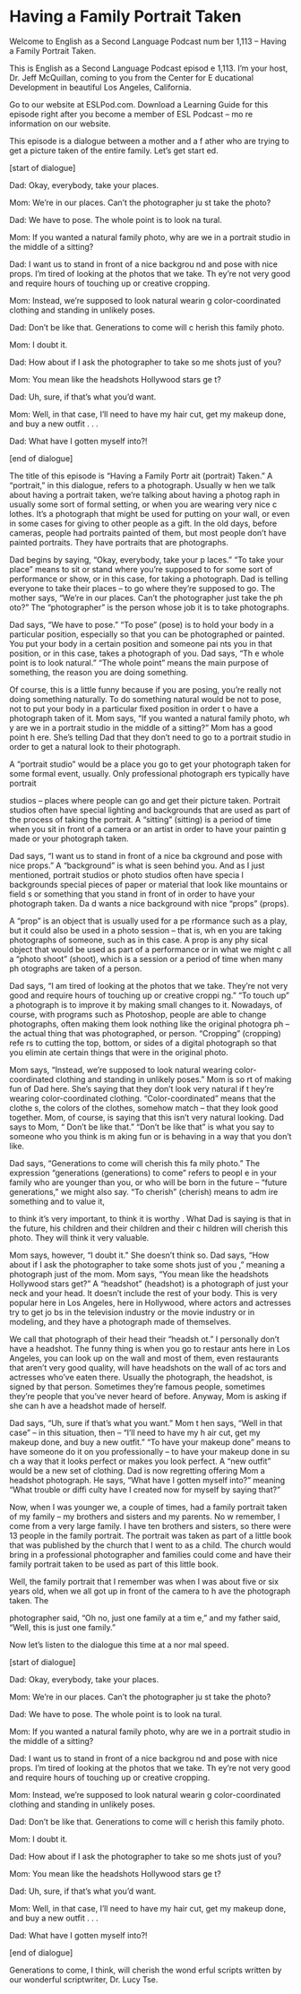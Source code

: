 # Having a Family Portrait Taken

Welcome to English as a Second Language Podcast num ber 1,113 – Having a Family Portrait Taken.

This is English as a Second Language Podcast episod e 1,113. I’m your host, Dr. Jeff McQuillan, coming to you from the Center for E ducational Development in beautiful Los Angeles, California.

Go to our website at ESLPod.com. Download a Learning Guide for this episode right after you become a member of ESL Podcast – mo re information on our website.

This episode is a dialogue between a mother and a f ather who are trying to get a picture taken of the entire family. Let’s get start ed.

[start of dialogue]

Dad: Okay, everybody, take your places.

Mom: We’re in our places. Can’t the photographer ju st take the photo?

Dad: We have to pose. The whole point is to look na tural.

Mom: If you wanted a natural family photo, why are we in a portrait studio in the middle of a sitting?

Dad: I want us to stand in front of a nice backgrou nd and pose with nice props. I’m tired of looking at the photos that we take. Th ey’re not very good and require hours of touching up or creative cropping.

Mom: Instead, we’re supposed to look natural wearin g color-coordinated clothing and standing in unlikely poses.

Dad: Don’t be like that. Generations to come will c herish this family photo.

Mom: I doubt it.

Dad: How about if I ask the photographer to take so me shots just of you?

Mom: You mean like the headshots Hollywood stars ge t?

Dad: Uh, sure, if that’s what you’d want.

Mom: Well, in that case, I’ll need to have my hair cut, get my makeup done, and buy a new outfit . . .

Dad: What have I gotten myself into?!

[end of dialogue]

The title of this episode is “Having a Family Portr ait (portrait) Taken.” A “portrait,” in this dialogue, refers to a photograph. Usually w hen we talk about having a portrait taken, we’re talking about having a photog raph in usually some sort of formal setting, or when you are wearing very nice c lothes. It’s a photograph that might be used for putting on your wall, or even in some cases for giving to other people as a gift. In the old days, before cameras, people had portraits painted of them, but most people don’t have painted portraits.  They have portraits that are photographs.

Dad begins by saying, “Okay, everybody, take your p laces.” “To take your place” means to sit or stand where you’re supposed to for some sort of performance or show, or in this case, for taking a photograph. Dad  is telling everyone to take their places – to go where they’re supposed to go. The mother says, “We’re in our places. Can’t the photographer just take the ph oto?” The “photographer” is the person whose job it is to take photographs.

Dad says, “We have to pose.” “To pose” (pose) is to  hold your body in a particular position, especially so that you can be photographed or painted. You put your body in a certain position and someone pai nts you in that position, or in this case, takes a photograph of you. Dad says, “Th e whole point is to look natural.” “The whole point” means the main purpose of something, the reason you are doing something.

Of course, this is a little funny because if you are posing, you’re really not doing something naturally. To do something natural would be not to pose, not to put your body in a particular fixed position in order t o have a photograph taken of it. Mom says, “If you wanted a natural family photo, wh y are we in a portrait studio in the middle of a sitting?” Mom has a good point h ere. She’s telling Dad that they don’t need to go to a portrait studio in order  to get a natural look to their photograph.

A “portrait studio” would be a place you go to get your photograph taken for some formal event, usually. Only professional photograph ers typically have portrait

studios – places where people can go and get their picture taken. Portrait studios often have special lighting and backgrounds that are used as part of the process of taking the portrait. A “sitting” (sitting) is a period of time when you sit in front of a camera or an artist in order to have your paintin g made or your photograph taken.

Dad says, “I want us to stand in front of a nice ba ckground and pose with nice props.” A “background” is what is seen behind you. And as I just mentioned, portrait studios or photo studios often have specia l backgrounds special pieces of paper or material that look like mountains or field s or something that you stand in front of in order to have your photograph taken. Da d wants a nice background with nice “props” (props).

A “prop” is an object that is usually used for a pe rformance such as a play, but it could also be used in a photo session – that is, wh en you are taking photographs of someone, such as in this case. A prop is any phy sical object that would be used as part of a performance or in what we might c all a “photo shoot” (shoot), which is a session or a period of time when many ph otographs are taken of a person.

Dad says, “I am tired of looking at the photos that  we take. They’re not very good and require hours of touching up or creative croppi ng.” “To touch up” a photograph is to improve it by making small changes  to it. Nowadays, of course, with programs such as Photoshop, people are able to  change photographs, often making them look nothing like the original photogra ph – the actual thing that was photographed, or person. “Cropping” (cropping) refe rs to cutting the top, bottom, or sides of a digital photograph so that you elimin ate certain things that were in the original photo.

Mom says, “Instead, we’re supposed to look natural wearing color-coordinated clothing and standing in unlikely poses.” Mom is so rt of making fun of Dad here. She’s saying that they don’t look very natural if t hey’re wearing color-coordinated clothing. “Color-coordinated” means that the clothe s, the colors of the clothes, somehow match – that they look good together. Mom, of course, is saying that this isn’t very natural looking. Dad says to Mom, “ Don’t be like that.” “Don’t be like that” is what you say to someone who you think is m aking fun or is behaving in a way that you don’t like.

Dad says, “Generations to come will cherish this fa mily photo.” The expression “generations (generations) to come” refers to peopl e in your family who are younger than you, or who will be born in the future  – “future generations,” we might also say. “To cherish” (cherish) means to adm ire something and to value it,

to think it’s very important, to think it is worthy . What Dad is saying is that in the future, his children and their children and their c hildren will cherish this photo. They will think it very valuable.

Mom says, however, “I doubt it.” She doesn’t think so. Dad says, “How about if I ask the photographer to take some shots just of you ,” meaning a photograph just of the mom. Mom says, “You mean like the headshots Hollywood stars get?” A “headshot” (headshot) is a photograph of just your neck and your head. It doesn’t include the rest of your body. This is very popular  here in Los Angeles, here in Hollywood, where actors and actresses try to get jo bs in the television industry or the movie industry or in modeling, and they have a photograph made of themselves.

We call that photograph of their head their “headsh ot.” I personally don’t have a headshot. The funny thing is when you go to restaur ants here in Los Angeles, you can look up on the wall and most of them, even restaurants that aren’t very good quality, will have headshots on the wall of ac tors and actresses who’ve eaten there. Usually the photograph, the headshot, is signed by that person. Sometimes they’re famous people, sometimes they’re people that you’ve never heard of before. Anyway, Mom is asking if she can h ave a headshot made of herself.

Dad says, “Uh, sure if that’s what you want.” Mom t hen says, “Well in that case” – in this situation, then – “I’ll need to have my h air cut, get my makeup done, and buy a new outfit.” “To have your makeup done” means  to have someone do it on you professionally – to have your makeup done in su ch a way that it looks perfect or makes you look perfect. A “new outfit” would be a new set of clothing. Dad is now regretting offering Mom a headshot photograph. He says, “What have I gotten myself into?” meaning “What trouble or diffi culty have I created now for myself by saying that?”

Now, when I was younger we, a couple of times, had a family portrait taken of my family – my brothers and sisters and my parents. No w remember, I come from a very large family. I have ten brothers and sisters,  so there were 13 people in the family portrait. The portrait was taken as part of a little book that was published by the church that I went to as a child. The church  would bring in a professional photographer and families could come and have their  family portrait taken to be used as part of this little book.

Well, the family portrait that I remember was when I was about five or six years old, when we all got up in front of the camera to h ave the photograph taken. The

photographer said, “Oh no, just one family at a tim e,” and my father said, “Well, this is just one family.”

Now let’s listen to the dialogue this time at a nor mal speed.

[start of dialogue]

Dad: Okay, everybody, take your places.

Mom: We’re in our places. Can’t the photographer ju st take the photo?

Dad: We have to pose. The whole point is to look na tural.

Mom: If you wanted a natural family photo, why are we in a portrait studio in the middle of a sitting?

Dad: I want us to stand in front of a nice backgrou nd and pose with nice props. I’m tired of looking at the photos that we take. Th ey’re not very good and require hours of touching up or creative cropping.

Mom: Instead, we’re supposed to look natural wearin g color-coordinated clothing and standing in unlikely poses.

Dad: Don’t be like that. Generations to come will c herish this family photo.

Mom: I doubt it.

Dad: How about if I ask the photographer to take so me shots just of you?

Mom: You mean like the headshots Hollywood stars ge t?

Dad: Uh, sure, if that’s what you’d want.

Mom: Well, in that case, I’ll need to have my hair cut, get my makeup done, and buy a new outfit . . .

Dad: What have I gotten myself into?!

[end of dialogue]

Generations to come, I think, will cherish the wond erful scripts written by our wonderful scriptwriter, Dr. Lucy Tse.




